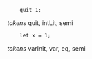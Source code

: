 ```
    quit 1;
```
*tokens* quit, intLit, semi

``` 
    let x = 1;
```
*tokens* varInit, var, eq, semi
